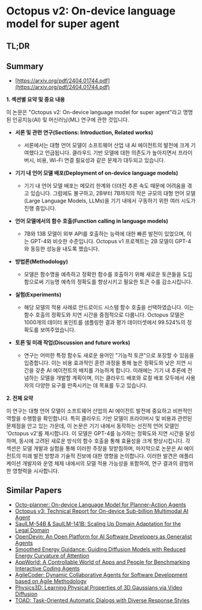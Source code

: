 # Octopus v2: On-device language model for super agent
## TL;DR
## Summary
- [https://arxiv.org/pdf/2404.01744.pdf](https://arxiv.org/pdf/2404.01744.pdf)

**1. 섹션별 요약 및 중요 내용**

이 논문은 "Octopus v2: On-device language model for super agent"라고 명명된 인공지능(AI) 및 머신러닝(ML) 연구에 관한 것입니다.

- **서론 및 관련 연구(Sections: Introduction, Related works)**
  - 서론에서는 대형 언어 모델이 소프트웨어 산업 내 AI 에이전트의 발전에 크게 기여했다고 언급됩니다. 클라우드 기반 모델에 대한 의존도가 높아지면서 프라이버시, 비용, Wi-Fi 연결 필요성과 같은 문제가 대두되고 있습니다.

- **기기 내 언어 모델 배포(Deployment of on-device language models)**
  - 기기 내 언어 모델 배포는 메모리 한계와 더뎌진 추론 속도 때문에 어려움을 겪고 있습니다. 그럼에도 불구하고, 2B부터 7B까지의 작은 규모의 대형 언어 모델(Large Language Models, LLMs)을 기기 내에서 구동하기 위한 여러 시도가 진행 중입니다.

- **언어 모델에서의 함수 호출(Function calling in language models)**
  - 7B와 13B 모델이 외부 API를 호출하는 능력에 대한 빠른 발전이 있었으며, 이는 GPT-4와 비슷한 수준입니다. Octopus v1 프로젝트는 2B 모델이 GPT-4와 동등한 성능을 내도록 했습니다.

- **방법론(Methodology)**
  - 모델은 함수명을 예측하고 정확한 함수를 호출하기 위해 새로운 토큰들을 도입함으로써 기능명 예측의 정확도를 향상시키고 필요한 토큰 수를 감소시킵니다.

- **실험(Experiments)**
  - 해당 모델의 적용 사례로 안드로이드 시스템 함수 호출을 선택하였습니다. 이는 함수 호출의 정확도와 지연 시간을 중점적으로 다룹니다. Octopus 모델은 1000개의 데이터 포인트를 샘플링한 결과 평가 데이터셋에서 99.524%의 정확도를 보여주었습니다.

- **토론 및 미래 작업(Discussion and future works)**
  - 연구는 어떠한 특정 함수도 새로운 용어인 "기능적 토큰"으로 포장할 수 있음을 입증합니다. 이는 비용 효과적인 훈련 과정을 통해 높은 정확도와 낮은 지연 시간을 갖춘 AI 에이전트의 배치를 가능하게 합니다. 미래에는 기기 내 추론에 전념하는 모델을 개발할 계획이며, 이는 클라우드 배포와 로컬 배포 모두에서 사용자의 다양한 요구를 만족시키는 데 목표를 두고 있습니다.

**2. 전체 요약**

이 연구는 대형 언어 모델이 소프트웨어 산업의 AI 에이전트 발전에 중요하고 비판적인 역할을 수행함을 확인합니다. 특히 클라우드 기반 모델이 프라이버시 및 비용과 관련된 문제점을 안고 있는 가운데, 이 논문은 기기 내에서 동작하는 선진적 언어 모델인 'Octopus v2'를 제시합니다. 이 모델은 GPT-4를 능가하는 정확도와 지연 시간을 달성하며, 동시에 고려된 새로운 방식의 함수 호출을 통해 효율성을 크게 향상시킵니다. 각 섹션은 모델 개발과 실험을 통해 이러한 주장을 뒷받침하며, 마지막으로 논문은 AI 에이전트의 미래 발전 방향과 기술적 진보에 대한 영향을 논의합니다. 이러한 발견은 애플리케이션 개발자와 운영 체제 내에서의 모델 적용 가능성을 포함하여, 연구 결과의 광범위한 영향력을 시사합니다.

## Similar Papers
- [Octo-planner: On-device Language Model for Planner-Action Agents](2406.18082.md)
- [Octopus v3: Technical Report for On-device Sub-billion Multimodal AI Agent](2404.11459.md)
- [SaulLM-54B & SaulLM-141B: Scaling Up Domain Adaptation for the Legal Domain](2407.19584.md)
- [OpenDevin: An Open Platform for AI Software Developers as Generalist Agents](2407.16741.md)
- [Smoothed Energy Guidance: Guiding Diffusion Models with Reduced Energy Curvature of Attention](2408.00760.md)
- [AppWorld: A Controllable World of Apps and People for Benchmarking Interactive Coding Agents](2407.18901.md)
- [AgileCoder: Dynamic Collaborative Agents for Software Development based on Agile Methodology](2406.11912.md)
- [Physics3D: Learning Physical Properties of 3D Gaussians via Video Diffusion](2406.04338.md)
- [TOAD: Task-Oriented Automatic Dialogs with Diverse Response Styles](2402.10137.md)
